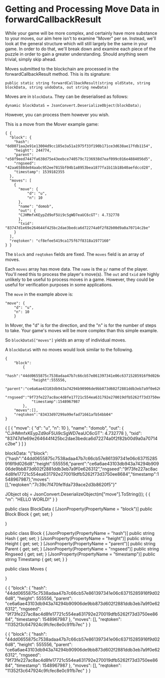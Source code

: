 # Getting and Processing Move Data in forwardCallbackResult

While your game will be more complex, and certainly have more substance to your moves, our aim here isn't to examine "Mover" per se. Instead, we'll look at the general structure which will still largely be the same in your game. In order to do that, we'll break down and examine each piece of the puzzle in order to gain a greater understanding. Should anything seem trivial, simply skip ahead. 

Moves submitted to the blockchain are processed in the forwardCallbackResult method. This is its signature:

	public static string forwardCallbackResult(string oldState, string blockData, string undoData, out string newData)

Moves are in `blockData`. They can be deserialised as follows:

	dynamic blockDataS = JsonConvert.DeserializeObject(blockData);

However, you can process them however you wish. 

This is a move from the Mover example game:

	{ {
	  "block": {
	    "hash": "6d8071aa2e91e13004d9cc185e3a51a1975f33f190b171ce3d638ae17fdb1154",
	    "height": 244774,
	    "parent": "e58f9eed7447fa638d75e43eebce740579c7236938d7eaf099c016e4884056d5",
	    "rngseed": "42aa6588de84aabc952ee7815bf04b1a8953bea1877fa1b11b18b40aefdccd28",
	    "timestamp": 1539182355
	  },
	  "moves": [
	    {
	      "move": {
			  "d": "u",
			  "n": 10
	      },
	      "name": "domob",
	      "out": {
		  "CJHMmfxKEypZd9oF5Ui9cSgWD7eaUC6cGT": 4.732778
	      },
	      "txid": "83747d1e69e264644f425bc2dae3bedca6d72274a0f2f82b00d9a0a70714c2be"
	    }
	  ],
	  "reqtoken": "cf8efee5419ca175f67f8318a1977160"
	} }

The `block` and `reqtoken` fields are fixed. The `moves` field is an array of moves. 

Each `moves` array has move data. The `name` is the `p/` name of the player. You'll need this to process the player's move(s). The `out` and `txid` are highly unlikely to be useful to process moves in a game. However, they could be useful for verification purposes in some applications. 

The `move` in the example above is:


	"move": {
		"d": "u",
		"n": 10
		}

In Mover, the "d" is for the direction, and the "n" is for the number of steps to take. Your game's moves will be more complex than this simple example. 

So `blockDataS["moves"]` yields an array of individual moves. 

A `blockDataS` with no moves would look similar to the following.

	{
		"block":
			{
				"hash":"44dd0655875c7538adaa47b7c66cb57e861397341e06c63715285916f9d026d8",
				"height":555556,
				"parent":"ce6a6ae43103db943a74294b90906de9bb873d602f2881ddb3eb7a9f0e626312",
				"rngseed":"9f73fe227ac8ac4d8fe17721c554ea631792e270019dfb5262f73d3750ee8684",
				"timestamp":1548967987
			},
		"moves":[],
		"reqtoken":"83433d97299a99efad71661afb54bb04"
	}






{ [
  {
    "move": {
      "d": "u",
      "n": 10
    },
    "name": "domob",
    "out": {
      "CJHMmfxKEypZd9oF5Ui9cSgWD7eaUC6cGT": 4.732778
    },
    "txid": "83747d1e69e264644f425bc2dae3bedca6d72274a0f2f82b00d9a0a70714c2be"
  }
] }

blockData:
"{\"block\":{\"hash\":\"44dd0655875c7538adaa47b7c66cb57e861397341e06c63715285916f9d026d8\",\"height\":555556,\"parent\":\"ce6a6ae43103db943a74294b90906de9bb873d602f2881ddb3eb7a9f0e626312\",\"rngseed\":\"9f73fe227ac8ac4d8fe17721c554ea631792e270019dfb5262f73d3750ee8684\",\"timestamp\":1548967987},\"moves\":[],\"reqtoken\":\"7c39c7f470fe1fda739ace2d3b8620f5\"}"


JObject obj = JsonConvert.DeserializeObject<JObject>(m["move"].ToString());
{ {
  "m": "HELLO WORLD!"
} }



public class BlockData
{
	[JsonProperty(PropertyName = "block")]
	public Block Block { get; set; }

}

public class Block
{
	[JsonProperty(PropertyName = "hash")]
	public string Hash { get; set; }
	[JsonProperty(PropertyName = "height")]
	public string Height { get; set; }
	[JsonProperty(PropertyName = "parent")]
	public string Parent { get; set; }
	[JsonProperty(PropertyName = "rngseed")]
	public string Rngseed { get; set; }
	[JsonProperty(PropertyName = "timestamp")]
	public string Timestamp { get; set; }
}

public class Moves
{

}








{ {
  "block": {
    "hash": "44dd0655875c7538adaa47b7c66cb57e861397341e06c63715285916f9d026d8",
    "height": 555556,
    "parent": "ce6a6ae43103db943a74294b90906de9bb873d602f2881ddb3eb7a9f0e626312",
    "rngseed": "9f73fe227ac8ac4d8fe17721c554ea631792e270019dfb5262f73d3750ee8684",
    "timestamp": 1548967987
  },
  "moves": [],
  "reqtoken": "11352f3c647924c9fcfec8e0c91fb7ec"
} }


{ {
  "block": {
    "hash": "44dd0655875c7538adaa47b7c66cb57e861397341e06c63715285916f9d026d8",
    "height": 555556,
    "parent": "ce6a6ae43103db943a74294b90906de9bb873d602f2881ddb3eb7a9f0e626312",
    "rngseed": "9f73fe227ac8ac4d8fe17721c554ea631792e270019dfb5262f73d3750ee8684",
    "timestamp": 1548967987
  },
  "moves": [],
  "reqtoken": "11352f3c647924c9fcfec8e0c91fb7ec"
} }
